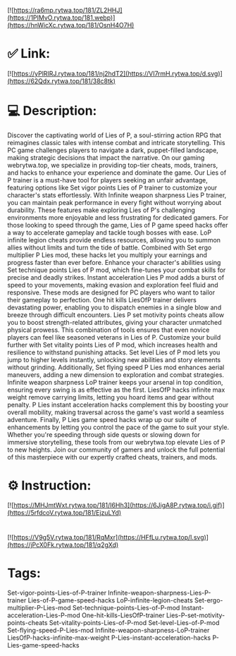 [![https://ra6mp.rytwa.top/181/ZL2HHJ](https://1PIMvO.rytwa.top/181.webp)](https://hnWicXc.rytwa.top/181/OsnH4O7H)
# ✅ Link:
[![https://yPlRIRJ.rytwa.top/181/nj2hdT2](https://VI7rmH.rytwa.top/d.svg)](https://62Qdx.rytwa.top/181/38c8tk)
# 💻 Description:
Discover the captivating world of Lies of P, a soul-stirring action RPG that reimagines classic tales with intense combat and intricate storytelling. This PC game challenges players to navigate a dark, puppet-filled landscape, making strategic decisions that impact the narrative. On our gaming webrytwa.top, we specialize in providing top-tier cheats, mods, trainers, and hacks to enhance your experience and dominate the game.
Our Lies of P trainer is a must-have tool for players seeking an unfair advantage, featuring options like Set vigor points Lies of P trainer to customize your character's stats effortlessly. With Infinite weapon sharpness Lies P trainer, you can maintain peak performance in every fight without worrying about durability. These features make exploring Lies of P's challenging environments more enjoyable and less frustrating for dedicated gamers.
For those looking to speed through the game, Lies of P game speed hacks offer a way to accelerate gameplay and tackle tough bosses with ease. LoP infinite legion cheats provide endless resources, allowing you to summon allies without limits and turn the tide of battle. Combined with Set ergo multiplier P Lies mod, these hacks let you multiply your earnings and progress faster than ever before.
Enhance your character's abilities using Set technique points Lies of P mod, which fine-tunes your combat skills for precise and deadly strikes. Instant acceleration Lies P mod adds a burst of speed to your movements, making evasion and exploration feel fluid and responsive. These mods are designed for PC players who want to tailor their gameplay to perfection.
One hit kills LiesOfP trainer delivers devastating power, enabling you to dispatch enemies in a single blow and breeze through difficult encounters. Lies P set motivity points cheats allow you to boost strength-related attributes, giving your character unmatched physical prowess. This combination of tools ensures that even novice players can feel like seasoned veterans in Lies of P.
Customize your build further with Set vitality points Lies of P mod, which increases health and resilience to withstand punishing attacks. Set level Lies of P mod lets you jump to higher levels instantly, unlocking new abilities and story elements without grinding. Additionally, Set flying speed P Lies mod enhances aerial maneuvers, adding a new dimension to exploration and combat strategies.
Infinite weapon sharpness LoP trainer keeps your arsenal in top condition, ensuring every swing is as effective as the first. LiesOfP hacks infinite max weight remove carrying limits, letting you hoard items and gear without penalty. P Lies instant acceleration hacks complement this by boosting your overall mobility, making traversal across the game's vast world a seamless adventure.
Finally, P Lies game speed hacks wrap up our suite of enhancements by letting you control the pace of the game to suit your style. Whether you're speeding through side quests or slowing down for immersive storytelling, these tools from our webrytwa.top elevate Lies of P to new heights. Join our community of gamers and unlock the full potential of this masterpiece with our expertly crafted cheats, trainers, and mods.

# ⚙️ Instruction:
[![https://MHJmtWxt.rytwa.top/181/I6Hh3](https://6JigA8P.rytwa.top/i.gif)](https://5rfdcoV.rytwa.top/181/EjzuLYd)
#
[![https://V9g5V.rytwa.top/181/RqMxr](https://HFfLu.rytwa.top/l.svg)](https://jPcX0Fk.rytwa.top/181/q2gXd)
# Tags:
Set-vigor-points-Lies-of-P-trainer Infinite-weapon-sharpness-Lies-P-trainer Lies-of-P-game-speed-hacks LoP-infinite-legion-cheats Set-ergo-multiplier-P-Lies-mod Set-technique-points-Lies-of-P-mod Instant-acceleration-Lies-P-mod One-hit-kills-LiesOfP-trainer Lies-P-set-motivity-points-cheats Set-vitality-points-Lies-of-P-mod Set-level-Lies-of-P-mod Set-flying-speed-P-Lies-mod Infinite-weapon-sharpness-LoP-trainer LiesOfP-hacks-infinite-max-weight P-Lies-instant-acceleration-hacks P-Lies-game-speed-hacks





